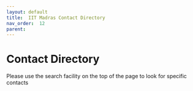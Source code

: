 ```yaml
---
layout: default
title:  IIT Madras Contact Directory
nav_order:  12
parent:   
---
```


# Contact Directory

Please use the search facility on the top of the page to look for specific contacts

